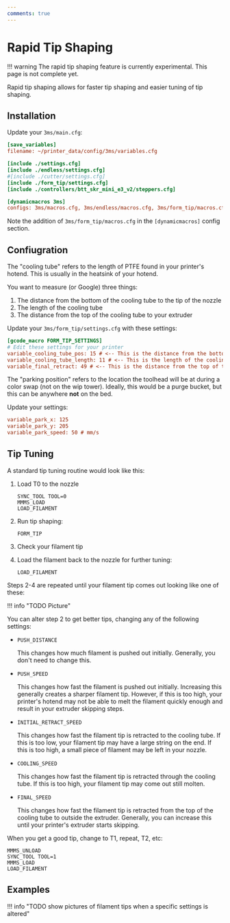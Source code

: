 ```yaml
---
comments: true
---
```


# Rapid Tip Shaping

!!! warning
    The rapid tip shaping feature is currently experimental. This page is not complete yet.

Rapid tip shaping allows for faster tip shaping and easier tuning of tip shaping.

## Installation

Update your `3ms/main.cfg`:

```cfg title="3ms/main.cfg" hl_lines="7 11"
[save_variables]
filename: ~/printer_data/config/3ms/variables.cfg

[include ./settings.cfg]
[include ./endless/settings.cfg]
#[include ./cutter/settings.cfg]
[include ./form_tip/settings.cfg]
[include ./controllers/btt_skr_mini_e3_v2/steppers.cfg]

[dynamicmacros 3ms]
configs: 3ms/macros.cfg, 3ms/endless/macros.cfg, 3ms/form_tip/macros.cfg #, 3ms/cutter/macros.cfg
```

Note the addition of `3ms/form_tip/macros.cfg` in the `[dynamicmacros]` config section.

## Confiugration

The "cooling tube" refers to the length of PTFE found in your printer's hotend. This is usually in the heatsink of your hotend. 

You want to measure (or Google) three things:

1. The distance from the bottom of the cooling tube to the tip of the nozzle
2. The length of the cooling tube
3. The distance from the top of the cooling tube to your extruder

Update your `3ms/form_tip/settings.cfg` with these settings:

```cfg title="3ms/form_tip/settings.cfg" hl_lines="3-5"
[gcode_macro FORM_TIP_SETTINGS]
# Edit these settings for your printer
variable_cooling_tube_pos: 15 # <-- This is the distance from the bottom of the cooling tube to the tip of the nozzle
variable_cooling_tube_length: 11 # <-- This is the length of the cooling tube
variable_final_retract: 49 # <-- This is the distance from the top of the cooling tube to the extruder gears
```

The "parking position" refers to the location the toolhead will be at during a color swap (not on the wip tower). Ideally, this would be a purge bucket, but this can be anywhere **not** on the bed. 

Update your settings:

```cfg title="3ms/form_tip/settings.cfg"
variable_park_x: 125
variable_park_y: 205
variable_park_speed: 50 # mm/s
```

## Tip Tuning

A standard tip tuning routine would look like this:

1. Load T0 to the nozzle

    ```gcode
    SYNC_TOOL TOOL=0
    MMMS_LOAD
    LOAD_FILAMENT
    ```

2. Run tip shaping:

    ```gcode
    FORM_TIP
    ```

3. Check your filament tip
4. Load the filament back to the nozzle for further tuning:

    ```gcode
    LOAD_FILAMENT
    ```

Steps 2-4 are repeated until your filament tip comes out looking like one of these:

!!! info "TODO Picture"

You can alter step 2 to get better tips, changing any of the following settings:

- `PUSH_DISTANCE`

    This changes how much filament is pushed out initially. Generally, you don't need to change this.

- `PUSH_SPEED`

    This changes how fast the filament is pushed out initially. Increasing this generally creates a sharper filament tip. However, if this is too high, your printer's hotend may not be able to melt the filament quickly enough and result in your extruder skipping steps.

- `INITIAL_RETRACT_SPEED`

    This changes how fast the filament tip is retracted to the cooling tube. If this is too low, your filament tip may have a large string on the end. If this is too high, a small piece of filament may be left in your nozzle.

- `COOLING_SPEED`

    This changes how fast the filament tip is retracted through the cooling tube. If this is too high, your filament tip may come out still molten.

- `FINAL_SPEED`

    This changes how fast the filament tip is retracted from the top of the cooling tube to outside the extruder. Generally, you can increase this until your printer's extruder starts skipping.

When you get a good tip, change to T1, repeat, T2, etc:

```
MMMS_UNLOAD
SYNC_TOOL TOOL=1
MMMS_LOAD
LOAD_FILAMENT
```

## Examples

!!! info "TODO show pictures of filament tips when a specific settings is altered"